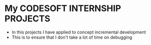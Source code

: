 # My CODESOFT INTERNSHIP PROJECTS
- In this projects I have applied to concept incremental development
- This is to ensure that I don't take a lot of time on debugging